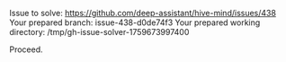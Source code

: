 Issue to solve: https://github.com/deep-assistant/hive-mind/issues/438
Your prepared branch: issue-438-d0de74f3
Your prepared working directory: /tmp/gh-issue-solver-1759673997400

Proceed.
